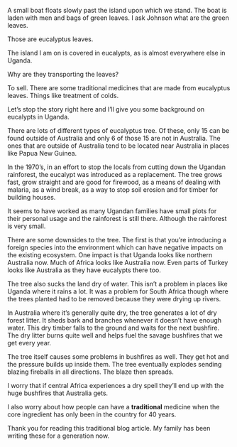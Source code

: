 A small boat floats slowly past the island upon which we stand. The boat is laden with men and bags of green leaves. I ask Johnson what are the green leaves.

Those are eucalyptus leaves.

The island I am on is covered in eucalypts, as is almost everywhere else in Uganda. 

Why are they transporting the leaves?

To sell. There are some traditional medicines that are made from  eucalyptus leaves. Things like treatment of colds.

Let’s stop the story right here and I’ll give you some background on eucalypts in Uganda.

There are lots of different types of eucalyptus tree. Of these, only 15 can be found outside of Australia and only 6 of those 15 are not in Australia. The ones that are outside of Australia tend to be located near Australia in places like Papua New Guinea.

In the 1970’s, in an effort to stop the locals from cutting down the Ugandan rainforest, the eucalypt was introduced as a replacement. The tree grows fast, grow straight and are good for firewood, as a means of dealing with malaria, as a wind break, as a way to stop soil erosion and for timber for building houses. 

It seems to have worked as many Ugandan families have small plots for their personal usage and the rainforest is still there. Although the rainforest is very small.

There are some downsides to the tree. The first is that you’re introducing a foreign species into the environment which can have negative impacts on the existing ecosystem. One impact is that Uganda looks like northern Australia now. Much of Africa looks like Australia now. Even parts of Turkey looks like Australia as they have eucalypts there too.

The tree also sucks the land dry of water. This isn’t a problem in places like Uganda where it rains a lot. It was a problem for South Africa though where the trees planted had to be removed because they were drying up rivers.

In Australia where it’s generally quite dry, the tree generates a lot of dry forest litter. It sheds bark and branches whenever it doesn’t have enough water. This dry timber falls to the ground and waits for the next bushfire. The dry litter burns quite well and helps fuel the savage bushfires that we get every year.

The tree itself causes some problems in bushfires as well. They get hot and the pressure builds up inside them. The tree eventually explodes sending blazing fireballs in all directions. The blaze then spreads.

I worry that if central Africa experiences a dry spell they’ll end up with the huge bushfires that Australia gets.

I also worry about how people can have a **traditional** medicine when the core ingredient has only been in the country for 40 years.

Thank you for reading this traditional blog article. My family has been writing these for a generation now.